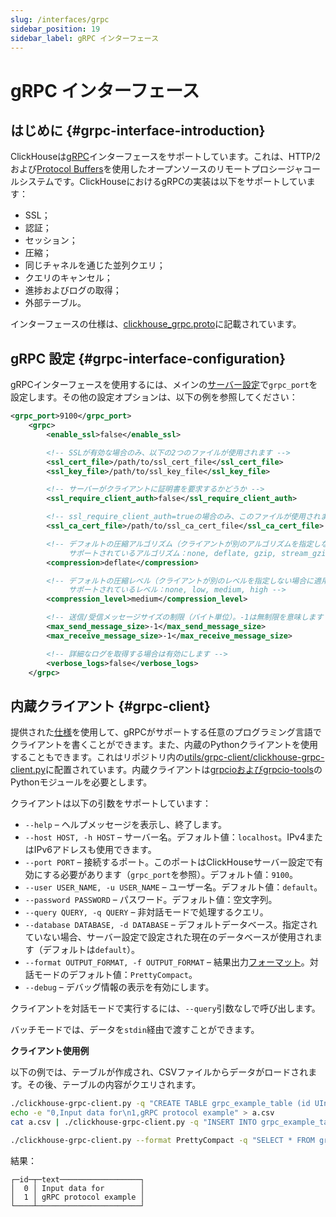 ```yaml
---
slug: /interfaces/grpc
sidebar_position: 19
sidebar_label: gRPC インターフェース
---
```



# gRPC インターフェース

## はじめに {#grpc-interface-introduction}

ClickHouseは[gRPC](https://grpc.io/)インターフェースをサポートしています。これは、HTTP/2および[Protocol Buffers](https://en.wikipedia.org/wiki/Protocol_Buffers)を使用したオープンソースのリモートプロシージャコールシステムです。ClickHouseにおけるgRPCの実装は以下をサポートしています：

- SSL；
- 認証；
- セッション；
- 圧縮；
- 同じチャネルを通じた並列クエリ；
- クエリのキャンセル；
- 進捗およびログの取得；
- 外部テーブル。

インターフェースの仕様は、[clickhouse_grpc.proto](https://github.com/ClickHouse/ClickHouse/blob/master/src/Server/grpc_protos/clickhouse_grpc.proto)に記載されています。

## gRPC 設定 {#grpc-interface-configuration}

gRPCインターフェースを使用するには、メインの[サーバー設定](../operations/configuration-files.md)で`grpc_port`を設定します。その他の設定オプションは、以下の例を参照してください：

```xml
<grpc_port>9100</grpc_port>
    <grpc>
        <enable_ssl>false</enable_ssl>

        <!-- SSLが有効な場合のみ、以下の2つのファイルが使用されます -->
        <ssl_cert_file>/path/to/ssl_cert_file</ssl_cert_file>
        <ssl_key_file>/path/to/ssl_key_file</ssl_key_file>

        <!-- サーバーがクライアントに証明書を要求するかどうか -->
        <ssl_require_client_auth>false</ssl_require_client_auth>

        <!-- ssl_require_client_auth=trueの場合のみ、このファイルが使用されます -->
        <ssl_ca_cert_file>/path/to/ssl_ca_cert_file</ssl_ca_cert_file>

        <!-- デフォルトの圧縮アルゴリズム（クライアントが別のアルゴリズムを指定しない場合に適用されます。QueryInfoのresult_compressionを参照）。
             サポートされているアルゴリズム：none, deflate, gzip, stream_gzip -->
        <compression>deflate</compression>

        <!-- デフォルトの圧縮レベル（クライアントが別のレベルを指定しない場合に適用されます。QueryInfoのresult_compressionを参照）。
             サポートされているレベル：none, low, medium, high -->
        <compression_level>medium</compression_level>

        <!-- 送信/受信メッセージサイズの制限（バイト単位）。-1は無制限を意味します -->
        <max_send_message_size>-1</max_send_message_size>
        <max_receive_message_size>-1</max_receive_message_size>

        <!-- 詳細なログを取得する場合は有効にします -->
        <verbose_logs>false</verbose_logs>
    </grpc>
```

## 内蔵クライアント {#grpc-client}

提供された[仕様](https://github.com/ClickHouse/ClickHouse/blob/master/src/Server/grpc_protos/clickhouse_grpc.proto)を使用して、gRPCがサポートする任意のプログラミング言語でクライアントを書くことができます。また、内蔵のPythonクライアントを使用することもできます。これはリポジトリ内の[utils/grpc-client/clickhouse-grpc-client.py](https://github.com/ClickHouse/ClickHouse/blob/master/utils/grpc-client/clickhouse-grpc-client.py)に配置されています。内蔵クライアントは[grpcioおよびgrpcio-tools](https://grpc.io/docs/languages/python/quickstart)のPythonモジュールを必要とします。

クライアントは以下の引数をサポートしています：

- `--help` – ヘルプメッセージを表示し、終了します。
- `--host HOST, -h HOST` – サーバー名。デフォルト値：`localhost`。IPv4またはIPv6アドレスも使用できます。
- `--port PORT` – 接続するポート。このポートはClickHouseサーバー設定で有効にする必要があります（`grpc_port`を参照）。デフォルト値：`9100`。
- `--user USER_NAME, -u USER_NAME` – ユーザー名。デフォルト値：`default`。
- `--password PASSWORD` – パスワード。デフォルト値：空文字列。
- `--query QUERY, -q QUERY` – 非対話モードで処理するクエリ。
- `--database DATABASE, -d DATABASE` – デフォルトデータベース。指定されていない場合、サーバー設定で設定された現在のデータベースが使用されます（デフォルトは`default`）。
- `--format OUTPUT_FORMAT, -f OUTPUT_FORMAT` – 結果出力[フォーマット](formats.md)。対話モードのデフォルト値：`PrettyCompact`。
- `--debug` – デバッグ情報の表示を有効にします。

クライアントを対話モードで実行するには、`--query`引数なしで呼び出します。

バッチモードでは、データを`stdin`経由で渡すことができます。

**クライアント使用例**

以下の例では、テーブルが作成され、CSVファイルからデータがロードされます。その後、テーブルの内容がクエリされます。

```bash
./clickhouse-grpc-client.py -q "CREATE TABLE grpc_example_table (id UInt32, text String) ENGINE = MergeTree() ORDER BY id;"
echo -e "0,Input data for\n1,gRPC protocol example" > a.csv
cat a.csv | ./clickhouse-grpc-client.py -q "INSERT INTO grpc_example_table FORMAT CSV"

./clickhouse-grpc-client.py --format PrettyCompact -q "SELECT * FROM grpc_example_table;"
```

結果：

```text
┌─id─┬─text──────────────────┐
│  0 │ Input data for        │
│  1 │ gRPC protocol example │
└────┴───────────────────────┘
```
